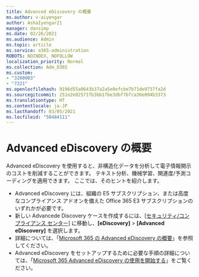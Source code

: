 ```yaml
---
title: Advanced eDiscovery の概要
ms.author: v-aiyengar
author: AshaIyengar21
manager: dansimp
ms.date: 02/26/2021
ms.audience: Admin
ms.topic: article
ms.service: o365-administration
ROBOTS: NOINDEX, NOFOLLOW
localization_priority: Normal
ms.collection: Adm_O365
ms.custom:
- "3200003"
- "7221"
ms.openlocfilehash: 9196d55a0643b37a2a5e0efcbe7b71de9737fa2d
ms.sourcegitcommit: 251e2e82571fb3bb1fbe3dbf7bfca30e004b3373
ms.translationtype: HT
ms.contentlocale: ja-JP
ms.lasthandoff: 03/05/2021
ms.locfileid: "50484111"
---
```

# <a name="overview-of-advanced-ediscovery"></a>Advanced eDiscovery の概要

Advanced eDiscovery を使用すると、非構造化データを分析して電子情報開示のコストを削減することができます。 テキスト分析、機械学習、関連度/予測コーディングを適用できます。 ここでは、そのヒントを紹介します。

- Advanced eDiscovery には、組織の E5 サブスクリプション、または高度なコンプライアンス アドオンを備えた Office 365 E3 サブスクリプションのいずれかが必要です。
- 新しい Advancede Discovery ケースを作成するには、[[セキュリティ/コンプライアンス センター]](https://go.microsoft.com/fwlink/p/?linkid=2077143) に移動し、**[eDiscovery]** > **[Advanced eDiscovery]** を選択します。
- 詳細については、「[Microsoft 365 の Advanced eDiscovery の概要](https://go.microsoft.com/fwlink/?linkid=2101588)」を参照してください。
- Advanced eDiscovery をセットアップするために必要な手順の詳細については、「[Microsoft 365 Advanced eDiscovery の使用を開始する](https://go.microsoft.com/fwlink/?linkid=2122672)」をご覧ください。